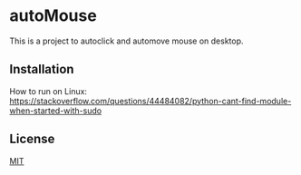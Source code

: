# autoMouse

This is a project to autoclick and automove mouse on desktop.
## Installation
How to run on Linux:
https://stackoverflow.com/questions/44484082/python-cant-find-module-when-started-with-sudo

## License
[MIT](https://choosealicense.com/licenses/mit/)
